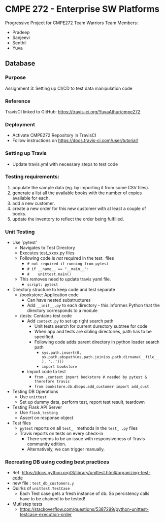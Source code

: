 # CMPE 272 - Enterprise SW Platforms
Progressive Project for CMPE272 
Team Warriors 
Team Members:
* Pradeep 
* Sanjeevi
* Senthil
* Yuva

## Database 
### Purpose 
Assignment 3: Setting up CI/CD to test data manipulation code


### Reference
TravisCI linked to GitHub: https://travis-ci.org/YuvaAthur/cmpe272 



### Deployment
* Activate CMPE272 Repository in TravisCI
* Follow instructions on https://docs.travis-ci.com/user/tutorial/ 

### Setting up Travis
* Update travis.yml with necessary steps to test code


### Testing requirements:
1. populate the sample data (eg. by importing it from some CSV files).
2. generate a list all the available books with the number of copies available for each.
3. add a new customer.
4. create a new order for this new customer with at least a couple of books.
5. update the inventory to reflect the order being fulfilled.

### Unit Testing 
* Use `pytest' 
    * Navigates to Test Directory
    * Executes test_xxxx.py files
    * Following code is *not* required in the test_ files
        * `# not required if running from pytest`	 
        * `# if __name__ == "__main__":`
        * `#    unittest.main()`
    * This removes need to update travis yaml file.
        * `script: pytest`
* Directory structure to keep code and test separate
    * /bookstore: Application code
        * Can have nested substructures
        * Add `__init__.py` to each directory - this informes Python that the directory corresponds to a module
    * /tests: Contains test code
        * Add `context.py` to set up right search path
            * Unit tests search for current durectory subtree for code
            * When app and tests are sibling directories, path has to be specified.
            * Following code adds parent directory in python loader search path
                * `sys.path.insert(0, os.path.abspath(os.path.join(os.path.dirname(__file__), '..')))`
                * `import bookstore`
        * Import code to test
            * `from .context import bookstore # needed by pytest & therefore travis`
            * `from bookstore.db.dbops.add_customer import add_cust`
* Testing DB Operations
    * Use `unittest` 
    * Set up dummy data, perform test, report test result, teardown
* Testing Flask API Server 
    * Use `flask_testing`
    * Assert on response object
* Test files
    * `pytest` reports on all `test_ ` methods in the `test_ .py` files
    * Travis reports on tests on every check-in
        * There seems to be an issue with responsiveness of Travis community edition.
        * Alternatively, we can trigger manually. 
        
### Recreating DB using coding best practices
* Ref: https://docs.python.org/3/library/unittest.html#organizing-test-code
* new file : ```test_db_customers.y```
* Quirks of ```unittest.TestCase```
    * Each Test case gets a fresh instance of db. So persistency calls have to be chained to be tested! 
* Mutlistep tests
    * https://stackoverflow.com/questions/5387299/python-unittest-testcase-execution-order 



